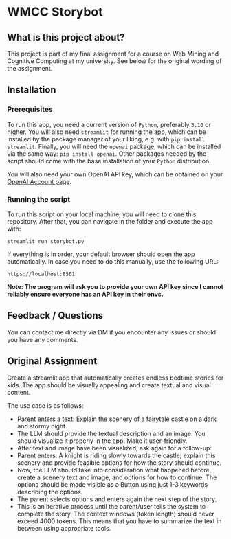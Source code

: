 # WMCC Storybot

## What is this project about?

This project is part of my final assignment for a course on Web Mining and Cognitive Computing at my university. See below for the original wording of the assignment. 

## Installation

### Prerequisites

To run this app, you need a current version of `Python`, preferably `3.10` or higher.
You will also need `streamlit` for running the app, which can be installed by the package manager of your liking, e.g. with `pip install streamlit`.
Finally, you will need the `openai` package, which can be installed via the same way: `pip install openai`.
Other packages needed by the script should come with the base installation of your `Python` distribution.

You will also need your own OpenAI API key, which can be obtained on your [OpenAI Account page](https://platform.openai.com/docs/quickstart/account-setup).

### Running the script

To run this script on your local machine, you will need to clone this repository. After that, you can navigate in the folder and execute the app with:
```
streamlit run storybot.py
```

If everything is in order, your default browser should open the app automatically. In case you need to do this manually, use the following URL:
```
https://localhost:8501
```

**Note: The program will ask you to provide your own API key since I cannot reliably ensure everyone has an API key in their envs.**

## Feedback / Questions

You can contact me directly via DM if you encounter any issues or should you have any comments.

## Original Assignment

Create a streamlit app that automatically creates endless bedtime stories for kids. The app should be visually appealing and create textual and visual content.

The use case is as follows:

- Parent enters a text: Explain the scenery of a fairytale castle on a dark and stormy night.
- The LLM should provide the textual description and an image. You should visualize it properly in the app. Make it user-friendly.
- After text and image have been visualized, ask again for a follow-up:
- Parent enters: A knight is riding slowly towards the castle; explain this scenery and provide feasible options for how the story should continue.
- Now, the LLM should take into consideration what happened before, create a scenery text and image, and options for how to continue. The options should be made visible as a Button using just 1-3 keywords describing the options.
- The parent selects options and enters again the next step of the story.
- This is an iterative process until the parent/user tells the system to complete the story. The context windows (token length) should never exceed 4000 tokens. This means that you have to summarize the text in between using appropriate tools.

